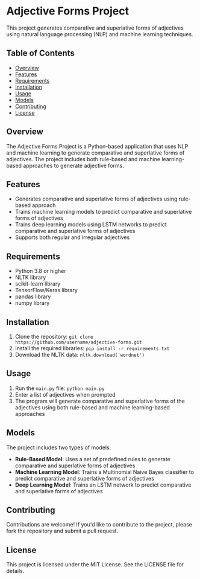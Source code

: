 # Adjective Forms Project

This project generates comparative and superlative forms of adjectives using natural language processing (NLP) and machine learning techniques.

## Table of Contents

* [Overview](#overview)
* [Features](#features)
* [Requirements](#requirements)
* [Installation](#installation)
* [Usage](#usage)
* [Models](#models)
* [Contributing](#contributing)
* [License](#license)

## Overview

The Adjective Forms Project is a Python-based application that uses NLP and machine learning to generate comparative and superlative forms of adjectives. The project includes both rule-based and machine learning-based approaches to generate adjective forms.

## Features

* Generates comparative and superlative forms of adjectives using rule-based approach
* Trains machine learning models to predict comparative and superlative forms of adjectives
* Trains deep learning models using LSTM networks to predict comparative and superlative forms of adjectives
* Supports both regular and irregular adjectives

## Requirements

* Python 3.8 or higher
* NLTK library
* scikit-learn library
* TensorFlow/Keras library
* pandas library
* numpy library

## Installation

1. Clone the repository: `git clone https://github.com/username/adjective-forms.git`
2. Install the required libraries: `pip install -r requirements.txt`
3. Download the NLTK data: `nltk.download('wordnet')`

## Usage

1. Run the `main.py` file: `python main.py`
2. Enter a list of adjectives when prompted
3. The program will generate comparative and superlative forms of the adjectives using both rule-based and machine learning-based approaches

## Models

The project includes two types of models:

* **Rule-Based Model**: Uses a set of predefined rules to generate comparative and superlative forms of adjectives
* **Machine Learning Model**: Trains a Multinomial Naive Bayes classifier to predict comparative and superlative forms of adjectives
* **Deep Learning Model**: Trains an LSTM network to predict comparative and superlative forms of adjectives

## Contributing

Contributions are welcome! If you'd like to contribute to the project, please fork the repository and submit a pull request.

## License

This project is licensed under the MIT License. See the LICENSE file for details.
